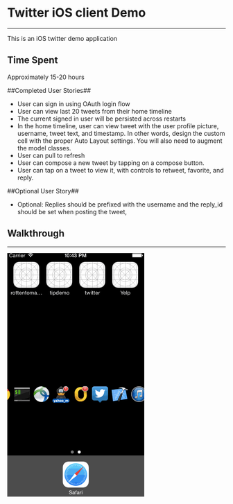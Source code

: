 Twitter iOS client Demo
==============================

------------------------------
This is an iOS twitter demo application

## Time Spent ##
Approximately 15-20 hours

##Completed User Stories##

 - User can sign in using OAuth login flow
 - User can view last 20 tweets from their home timeline
 - The current signed in user will be persisted across restarts
 - In the home timeline, user can view tweet with the user profile picture, username, tweet text, and timestamp.  In other words, design the custom cell with the proper Auto Layout settings.  You will also need to augment the model classes.
 - User can pull to refresh
 - User can compose a new tweet by tapping on a compose button.
 - User can tap on a tweet to view it, with controls to retweet, favorite, and reply.

##Optional User Story##

 - Optional: Replies should be prefixed with the username and the reply_id should be set when posting the tweet,


  
## Walkthrough ##
----------
![Video Walkthrough](twitter.gif)

